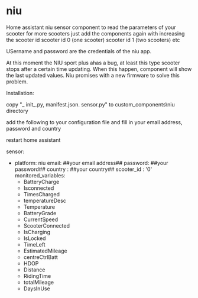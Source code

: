 # niu

Home assistant niu sensor component to read the parameters of your scooter
for more scooters just add the components again with increasing the scooter id
scooter id 0 (one scooter)
scooter id 1 (two scooters)
etc

USername and password are the credentials of the niu app.

At this moment the NIU sport plus ahas a bug, at least this type scooter stops after a certain time updating.
When this happen, component will show the last updated values.
Niu promises with a new firmware to solve this problem.


Installation:

copy "_ init_.py, manifest.json. sensor.py" to custom_components\niu directory

add the following to your configuration file and fill in your email address, password and country

restart home assistant

sensor:
  - platform: niu
    email: ##your email address##
    password: ##your password##
    country : ##your country##
    scooter_id : '0'
    monitored_variables:  
    - BatteryCharge
    - Isconnected 
    - TimesCharged 
    - temperatureDesc
    - Temperature
    - BatteryGrade
    - CurrentSpeed
    - ScooterConnected
    - IsCharging
    - IsLocked
    - TimeLeft
    - EstimatedMileage
    - centreCtrlBatt
    - HDOP
    - Distance
    - RidingTime
    - totalMileage
    - DaysInUse
